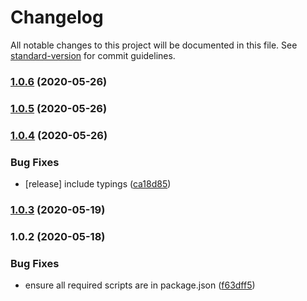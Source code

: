 # Changelog

All notable changes to this project will be documented in this file. See [standard-version](https://github.com/conventional-changelog/standard-version) for commit guidelines.

### [1.0.6](https://github.com/nrkno/tv-automation-quantel-gateway-client/compare/v1.0.5...v1.0.6) (2020-05-26)

### [1.0.5](https://github.com/nrkno/tv-automation-quantel-gateway-client/compare/v1.0.4...v1.0.5) (2020-05-26)

### [1.0.4](https://github.com/nrkno/tv-automation-quantel-gateway-client/compare/v1.0.3...v1.0.4) (2020-05-26)


### Bug Fixes

* [release] include typings ([ca18d85](https://github.com/nrkno/tv-automation-quantel-gateway-client/commit/ca18d85bc5b394aae566aff602208adece6c1a12))

### [1.0.3](https://github.com/nrkno/tv-automation-quantel-gateway-client/compare/v1.0.2...v1.0.3) (2020-05-19)

### 1.0.2 (2020-05-18)


### Bug Fixes

* ensure all required scripts are in package.json ([f63dff5](https://github.com/nrkno/tv-automation-quantel-gateway-client/commit/f63dff5de2259635f31e5fe19aa35e049b8617ca))
